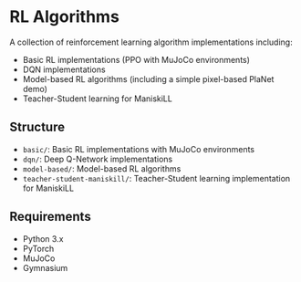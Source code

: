 # RL Algorithms

A collection of reinforcement learning algorithm implementations including:

- Basic RL implementations (PPO with MuJoCo environments)
- DQN implementations
- Model-based RL algorithms (including a simple pixel-based PlaNet demo)
- Teacher-Student learning for ManiskiLL

## Structure

- `basic/`: Basic RL implementations with MuJoCo environments
- `dqn/`: Deep Q-Network implementations
- `model-based/`: Model-based RL algorithms
- `teacher-student-maniskill/`: Teacher-Student learning implementation for ManiskiLL

## Requirements

- Python 3.x
- PyTorch
- MuJoCo
- Gymnasium
